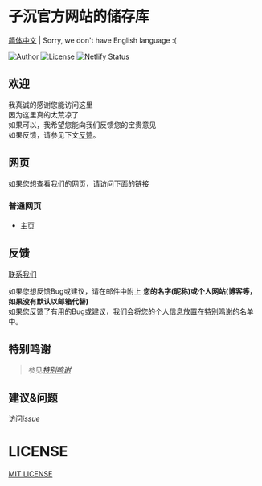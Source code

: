 # **子沉官方网站的储存库**

[简体中文](README.md) | Sorry, we don't have English language :(

[![Author](https://img.shields.io/badge/Author-ZiChenStudio-39c5bb.svg?style=flat-square)](https://github.com/zichenstudio)
[![License](https://img.shields.io/github/license/zichenstudio/zichenstudioweb.svg?style=flat-square)](https://github.com/zichenstudio/zichenstudioweb/blob/master/LICENSE)
[![Netlify Status](https://api.netlify.com/api/v1/badges/c8b96c79-1e96-4899-b5cb-bacd2d108e8a/deploy-status)](https://app.netlify.com/)


## 欢迎

我真诚的感谢您能访问这里<br>因为这里真的太荒凉了<br>如果可以，我希望您能向我们反馈您的宝贵意见<br>如果反馈，请参见下文[反馈](#反馈)。

## 网页

如果您想查看我们的网页，请访问下面的[链接](#普通网页)

### 普通网页

- [主页](https://zichenstudio.netlify.app/)

## 反馈

[联系我们](https://zichenstudio.netlify.app/pages/contact.html)

如果您想反馈Bug或建议，请在邮件中附上 **您的名字(昵称)或个人网站(博客等，如果没有默认以邮箱代替)** <br>
如果您反馈了有用的Bug或建议，我们会将您的个人信息放置在[特别鸣谢](#特别鸣谢)的名单中。

## 特别鸣谢

> 参见[*特别鸣谢*](https://zichenstudio.netlify.app/pages/thanks.html)

## 建议&问题

访问[*issue*](https://github.com/zichenstudio/zichenstudioweb/issues "Github Issues")

# LICENSE

[MIT LICENSE](LICENSE)

